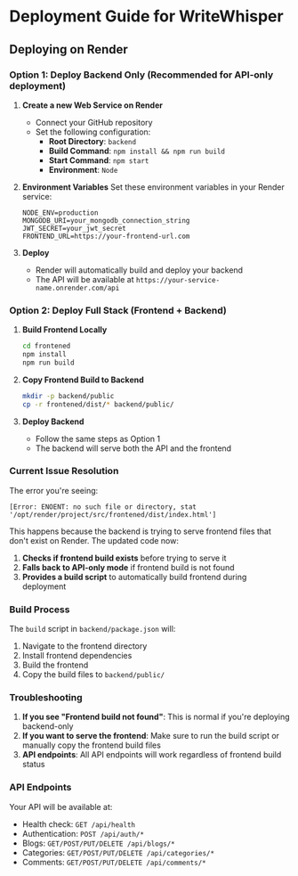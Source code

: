 # Deployment Guide for WriteWhisper

## Deploying on Render

### Option 1: Deploy Backend Only (Recommended for API-only deployment)

1. **Create a new Web Service on Render**
   - Connect your GitHub repository
   - Set the following configuration:
     - **Root Directory**: `backend`
     - **Build Command**: `npm install && npm run build`
     - **Start Command**: `npm start`
     - **Environment**: `Node`

2. **Environment Variables**
   Set these environment variables in your Render service:
   ```
   NODE_ENV=production
   MONGODB_URI=your_mongodb_connection_string
   JWT_SECRET=your_jwt_secret
   FRONTEND_URL=https://your-frontend-url.com
   ```

3. **Deploy**
   - Render will automatically build and deploy your backend
   - The API will be available at `https://your-service-name.onrender.com/api`

### Option 2: Deploy Full Stack (Frontend + Backend)

1. **Build Frontend Locally**
   ```bash
   cd frontened
   npm install
   npm run build
   ```

2. **Copy Frontend Build to Backend**
   ```bash
   mkdir -p backend/public
   cp -r frontened/dist/* backend/public/
   ```

3. **Deploy Backend**
   - Follow the same steps as Option 1
   - The backend will serve both the API and the frontend

### Current Issue Resolution

The error you're seeing:
```
[Error: ENOENT: no such file or directory, stat '/opt/render/project/src/frontened/dist/index.html']
```

This happens because the backend is trying to serve frontend files that don't exist on Render. The updated code now:

1. **Checks if frontend build exists** before trying to serve it
2. **Falls back to API-only mode** if frontend build is not found
3. **Provides a build script** to automatically build frontend during deployment

### Build Process

The `build` script in `backend/package.json` will:
1. Navigate to the frontend directory
2. Install frontend dependencies
3. Build the frontend
4. Copy the build files to `backend/public/`

### Troubleshooting

1. **If you see "Frontend build not found"**: This is normal if you're deploying backend-only
2. **If you want to serve the frontend**: Make sure to run the build script or manually copy the frontend build files
3. **API endpoints**: All API endpoints will work regardless of frontend build status

### API Endpoints

Your API will be available at:
- Health check: `GET /api/health`
- Authentication: `POST /api/auth/*`
- Blogs: `GET/POST/PUT/DELETE /api/blogs/*`
- Categories: `GET/POST/PUT/DELETE /api/categories/*`
- Comments: `GET/POST/PUT/DELETE /api/comments/*` 